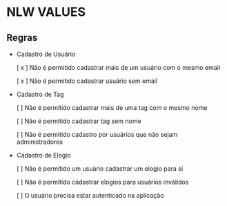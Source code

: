 # NLW VALUES

## Regras

- Cadastro de Usuário

   [ x ] Não é permitido cadastrar mais de um usuário com o mesmo email

   [ x ] Não é permitido cadastrar usuário sem email


- Cadastro de Tag

  [ ] Não é permitido cadastrar mais de uma tag com o mesmo nome

  [ ] Não é permitido cadastrar tag sem nome

  [ ] Não é permitido cadastro por usuários que não sejam administradores


- Cadastro de Elogio

  [ ] Não é permitido um usuário cadastrar um elogio para sí

  [ ] Não é permitido cadastrar elogios para usuários inválidos

  [ ] O usuário precisa estar autenticado na aplicação
